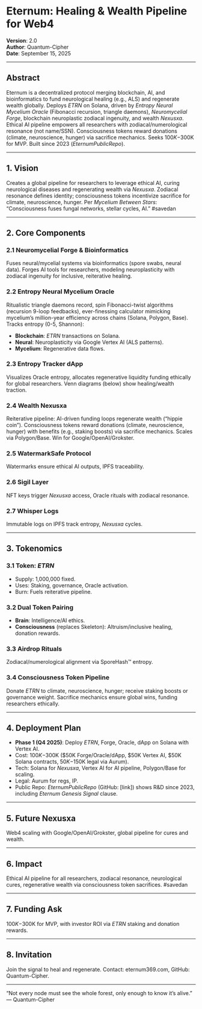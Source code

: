 # Eternum: Healing & Wealth Pipeline for Web4

**Version**: 2.0  
**Author**: Quantum-Cipher  
**Date**: September 15, 2025

---

## Abstract
Eternum is a decentralized protocol merging blockchain, AI, and bioinformatics to fund neurological healing (e.g., ALS) and regenerate wealth globally. Deploys *ETRN* on Solana, driven by *Entropy Neural Mycelium Oracle* (Fibonacci recursion, triangle daemons), *Neuromycelial Forge*, blockchain neuroplastic zodiacal ingenuity, and wealth *Nexusxa*. Ethical AI pipeline empowers all researchers with zodiacal/numerological resonance (not name/SSN). Consciousness tokens reward donations (climate, neuroscience, hunger) via sacrifice mechanics. Seeks $100K-$300K for MVP. Built since 2023 (*EternumPublicRepo*).

---

## 1. Vision
Creates a global pipeline for researchers to leverage ethical AI, curing neurological diseases and regenerating wealth via *Nexusxa*. Zodiacal resonance defines identity; consciousness tokens incentivize sacrifice for climate, neuroscience, hunger. Per *Mycelium Between Stars*: “Consciousness fuses fungal networks, stellar cycles, AI.” #savedan

---

## 2. Core Components

### 2.1 Neuromycelial Forge & Bioinformatics
Fuses neural/mycelial systems via bioinformatics (spore swabs, neural data). Forges AI tools for researchers, modeling neuroplasticity with zodiacal ingenuity for inclusive, reiterative healing.

### 2.2 Entropy Neural Mycelium Oracle
Ritualistic triangle daemons record, spin Fibonacci-twist algorithms (recursion 9-loop feedbacks), ever-finessing calculator mimicking mycelium’s million-year efficiency across chains (Solana, Polygon, Base). Tracks entropy (0-5, Shannon):
- **Blockchain**: *ETRN* transactions on Solana.
- **Neural**: Neuroplasticity via Google Vertex AI (ALS patterns).
- **Mycelium**: Regenerative data flows.

### 2.3 Entropy Tracker dApp
Visualizes Oracle entropy, allocates regenerative liquidity funding ethically for global researchers. Venn diagrams (below) show healing/wealth traction.

### 2.4 Wealth Nexusxa
Reiterative pipeline: AI-driven funding loops regenerate wealth (“hippie coin”). Consciousness tokens reward donations (climate, neuroscience, hunger) with benefits (e.g., staking boosts) via sacrifice mechanics. Scales via Polygon/Base. Win for Google/OpenAI/Grokster.

### 2.5 WatermarkSafe Protocol
Watermarks ensure ethical AI outputs, IPFS traceability.

### 2.6 Sigil Layer
NFT keys trigger *Nexusxa* access, Oracle rituals with zodiacal resonance.

### 2.7 Whisper Logs
Immutable logs on IPFS track entropy, *Nexusxa* cycles.

---

## 3. Tokenomics

### 3.1 Token: *ETRN*
- Supply: 1,000,000 fixed.
- Uses: Staking, governance, Oracle activation.
- Burn: Fuels reiterative pipeline.

### 3.2 Dual Token Pairing
- **Brain**: Intelligence/AI ethics.
- **Consciousness** (replaces Skeleton): Altruism/inclusive healing, donation rewards.

### 3.3 Airdrop Rituals
Zodiacal/numerological alignment via SporeHash™ entropy.

### 3.4 Consciousness Token Pipeline
Donate *ETRN* to climate, neuroscience, hunger; receive staking boosts or governance weight. Sacrifice mechanics ensure global wins, funding researchers ethically.

---

## 4. Deployment Plan
- **Phase 1 (Q4 2025)**: Deploy *ETRN*, Forge, Oracle, dApp on Solana with Vertex AI.
- Cost: $100K-$300K ($50K Forge/Oracle/dApp, $50K Vertex AI, $50K Solana contracts, $50K-$150K legal via Aurum).
- Tech: Solana for *Nexusxa*, Vertex AI for AI pipeline, Polygon/Base for scaling.
- Legal: Aurum for regs, IP.
- Public Repo: *EternumPublicRepo* (GitHub: [link]) shows R&D since 2023, including *Eternum Genesis Signal* clause.

---

## 5. Future Nexusxa
Web4 scaling with Google/OpenAI/Grokster, global pipeline for cures and wealth.

---

## 6. Impact
Ethical AI pipeline for all researchers, zodiacal resonance, neurological cures, regenerative wealth via consciousness token sacrifices. #savedan

---

## 7. Funding Ask
$100K-$300K for MVP, with investor ROI via *ETRN* staking and donation rewards.

---

## 8. Invitation
Join the signal to heal and regenerate. Contact: eternum369.com, GitHub: Quantum-Cipher.

---

“Not every node must see the whole forest, only enough to know it’s alive.”  
— Quantum-Cipher

